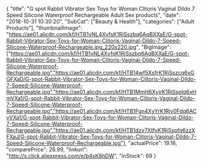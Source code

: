 {
	"title": "G spot Rabbit Vibrator Sex Toys for Woman Clitoris Vaginal Dildo 7 Speed Silicone Waterproof Rechargeable Adult Sex products",
	"date": "2018-10-31 10:30:20",
	"SubCat": ["Beauty & Health"],
	"categories": ["Adult Products"],
	"thumbnailImage": "https://ae01.alicdn.com/kf/HTB1vNL4XvfsK1RjSszbq6AqBXXaE/G-spot-Rabbit-Vibrator-Sex-Toys-for-Woman-Clitoris-Vaginal-Dildo-7-Speed-Silicone-Waterproof-Rechargeable.jpg_220x220.jpg",
	"BigImage": ["https://ae01.alicdn.com/kf/HTB1vNL4XvfsK1RjSszbq6AqBXXaE/G-spot-Rabbit-Vibrator-Sex-Toys-for-Woman-Clitoris-Vaginal-Dildo-7-Speed-Silicone-Waterproof-Rechargeable.jpg","https://ae01.alicdn.com/kf/HTB14wf5XsfrK1RjSszcq6xGGFXaD/G-spot-Rabbit-Vibrator-Sex-Toys-for-Woman-Clitoris-Vaginal-Dildo-7-Speed-Silicone-Waterproof-Rechargeable.jpg","https://ae01.alicdn.com/kf/HTB1MmH6XyjrK1RjSsplq6xHmVXa1/G-spot-Rabbit-Vibrator-Sex-Toys-for-Woman-Clitoris-Vaginal-Dildo-7-Speed-Silicone-Waterproof-Rechargeable.jpg","https://ae01.alicdn.com/kf/HTB1Fgn4XyYrK1Rjy0Fdq6ACvVXa1/G-spot-Rabbit-Vibrator-Sex-Toys-for-Woman-Clitoris-Vaginal-Dildo-7-Speed-Silicone-Waterproof-Rechargeable.jpg","https://ae01.alicdn.com/kf/HTB1dzv7XtfvK1RjSspfq6zzXFXaJ/G-spot-Rabbit-Vibrator-Sex-Toys-for-Woman-Clitoris-Vaginal-Dildo-7-Speed-Silicone-Waterproof-Rechargeable.jpg"],
	"actualPrice": 19.16,
	"comparePrice": 26.99,
	"linkurl": "http://s.click.aliexpress.com/e/b4sK8hDW",
	"inStock": 69
}

